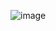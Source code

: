 ![image](https://user-images.githubusercontent.com/65876994/102318016-f7936b80-3fbb-11eb-9f31-ea59813c9215.png)
